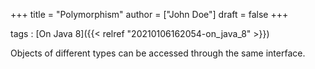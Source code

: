 +++
title = "Polymorphism"
author = ["John Doe"]
draft = false
+++

tags
: [On Java 8]({{< relref "20210106162054-on_java_8" >}})

Objects of different types can be accessed through the same interface.
